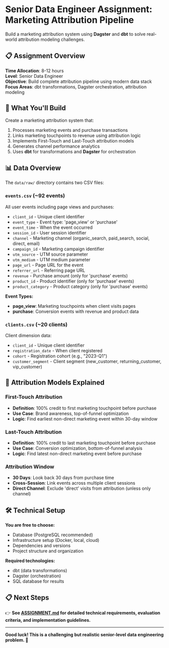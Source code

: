 # Senior Data Engineer Assignment: Marketing Attribution Pipeline

Build a marketing attribution system using **Dagster** and **dbt** to solve real-world attribution modeling challenges.

## 📋 Assignment Overview

**Time Allocation**: 8-12 hours  
**Level**: Senior Data Engineer  
**Objective**: Build complete attribution pipeline using modern data stack  
**Focus Areas**: dbt transformations, Dagster orchestration, attribution modeling

## 🎯 What You'll Build

Create a marketing attribution system that:
1. Processes marketing events and purchase transactions
2. Links marketing touchpoints to revenue using attribution logic  
3. Implements First-Touch and Last-Touch attribution models
4. Generates channel performance analytics
5. Uses **dbt** for transformations and **Dagster** for orchestration

## 📊 Data Overview

The `data/raw/` directory contains two CSV files:

### `events.csv` (~92 events)

All user events including page views and purchases:

- `client_id` - Unique client identifier
- `event_type` - Event type: 'page_view' or 'purchase'
- `event_time` - When the event occurred
- `session_id` - User session identifier
- `channel` - Marketing channel (organic_search, paid_search, social, direct, email)
- `campaign_id` - Marketing campaign identifier
- `utm_source` - UTM source parameter
- `utm_medium` - UTM medium parameter  
- `page_url` - Page URL for the event
- `referrer_url` - Referring page URL
- `revenue` - Purchase amount (only for 'purchase' events)
- `product_id` - Product identifier (only for 'purchase' events)
- `product_category` - Product category (only for 'purchase' events)

**Event Types:**
- **page_view**: Marketing touchpoints when client visits pages
- **purchase**: Conversion events with revenue and product data

### `clients.csv` (~20 clients)

Client dimension data:

- `client_id` - Unique client identifier  
- `registration_date` - When client registered
- `cohort` - Registration cohort (e.g., "2023-Q1")
- `customer_segment` - Client segment (new_customer, returning_customer, vip_customer)

## 🎯 Attribution Models Explained

### First-Touch Attribution
- **Definition**: 100% credit to first marketing touchpoint before purchase
- **Use Case**: Brand awareness, top-of-funnel optimization  
- **Logic**: Find earliest non-direct marketing event within 30-day window

### Last-Touch Attribution
- **Definition**: 100% credit to last marketing touchpoint before purchase
- **Use Case**: Conversion optimization, bottom-of-funnel analysis
- **Logic**: Find latest non-direct marketing event before purchase

### Attribution Window
- **30 Days**: Look back 30 days from purchase time
- **Cross-Session**: Link events across multiple client sessions
- **Direct Channel**: Exclude 'direct' visits from attribution (unless only channel)

## 🛠 Technical Setup

**You are free to choose:**
- Database (PostgreSQL recommended)
- Infrastructure setup (Docker, local, cloud)
- Dependencies and versions
- Project structure and organization

**Required technologies:**
- dbt (data transformations)
- Dagster (orchestration)
- SQL database for results

## 📋 Next Steps

👉 **See [ASSIGNMENT.md](ASSIGNMENT.md) for detailed technical requirements, evaluation criteria, and implementation guidelines.**

---

**Good luck! This is a challenging but realistic senior-level data engineering problem. 🚀**